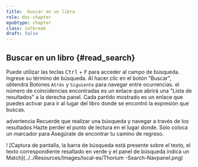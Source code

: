 ```yaml
---
title:  buscar en un libro
role: doc-chapter
epubtype: chapter
class: colbreak 
draft: false
---
```


## Buscar en un libro {#read_search}

Puede utilizar las teclas <kbd>Ctrl</kbd> + <kbd>F</kbd> para acceder al campo de búsqueda.
Ingrese su término de búsqueda. Al hacer clic en el botón "Buscar", obtendrá
Botones `Atrás` y `Siguiente` para navegar entre ocurrencias. el número de
coincidencias encontradas es un enlace que abrirá una "Lista de resultados" a la derecha
panel. Cada partido mostrado es un enlace que puedes activar para ir al
lugar del libro donde se encontró la expresión que buscas.

 advertencia
Recuerde que realizar una búsqueda y navegar a través de los resultados
Hazte perder el punto de lectura en el lugar donde. Solo coloca un marcador para
Asegúrate de encontrar tu camino de regreso.


! [Captura de pantalla, la barra de búsqueda está presente sobre el texto, el
texto correspondiente resaltado en verde y el panel de búsqueda indica un
Match](../../Resources/Images/local-es/Thorium -Search-Navpanel.png)